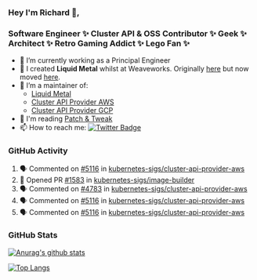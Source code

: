 ### Hey I'm Richard 👋, 

<h3 align="left">Software Engineer ✨ Cluster API & OSS Contributor ✨ Geek ✨ Architect ✨ Retro Gaming Addict ✨ Lego Fan ✨</h3>

- 🔭 I’m currently working as a Principal Engineer
- 📯 I created **Liquid Metal** whilst at Weaveworks. Originally [here](https://github.com/weaveworks-liquidmetal) but now moved [here](https://github.com/liquidmetal-dev).
- 👯 I’m a maintainer of:
  -  [Liquid Metal](https://github.com/liquidmetal-dev)
  -  [Cluster API Provider AWS](https://github.com/kubernetes-sigs/cluster-api-provider-aws)
  -  [Cluster API Provider GCP](https://github.com/kubernetes-sigs/cluster-api-provider-gcp)
- 💬 I'm reading [Patch & Tweak](https://bjooks.com/products/patch-tweak-exploring-modular-synthesis)
- 📫 How to reach me: [![Twitter Badge](https://img.shields.io/badge/-@fruit_case-00acee?style=flat&logo=Twitter&logoColor=white)](https://twitter.com/intent/follow?screen_name=fruit_case "Follow on Twitter")

### GitHub Activity 

<!--START_SECTION:activity-->
1. 🗣 Commented on [#5116](https://github.com/kubernetes-sigs/cluster-api-provider-aws/pull/5116#issuecomment-2405665871) in [kubernetes-sigs/cluster-api-provider-aws](https://github.com/kubernetes-sigs/cluster-api-provider-aws)
2. 💪 Opened PR [#1583](https://github.com/kubernetes-sigs/image-builder/pull/1583) in [kubernetes-sigs/image-builder](https://github.com/kubernetes-sigs/image-builder)
3. 🗣 Commented on [#4783](https://github.com/kubernetes-sigs/cluster-api-provider-aws/pull/4783#issuecomment-2405287939) in [kubernetes-sigs/cluster-api-provider-aws](https://github.com/kubernetes-sigs/cluster-api-provider-aws)
4. 🗣 Commented on [#5116](https://github.com/kubernetes-sigs/cluster-api-provider-aws/pull/5116#issuecomment-2404381379) in [kubernetes-sigs/cluster-api-provider-aws](https://github.com/kubernetes-sigs/cluster-api-provider-aws)
5. 🗣 Commented on [#5116](https://github.com/kubernetes-sigs/cluster-api-provider-aws/pull/5116#issuecomment-2404376028) in [kubernetes-sigs/cluster-api-provider-aws](https://github.com/kubernetes-sigs/cluster-api-provider-aws)
<!--END_SECTION:activity-->

### GitHub Stats

[![Anurag's github stats](https://github-readme-stats.vercel.app/api?username=richardcase&count_private=true&show_icons=true)](https://github.com/anuraghazra/github-readme-stats)

[![Top Langs](https://github-readme-stats.vercel.app/api/top-langs/?username=richardcase&hide=html&layout=compact)](https://github.com/anuraghazra/github-readme-stats)
